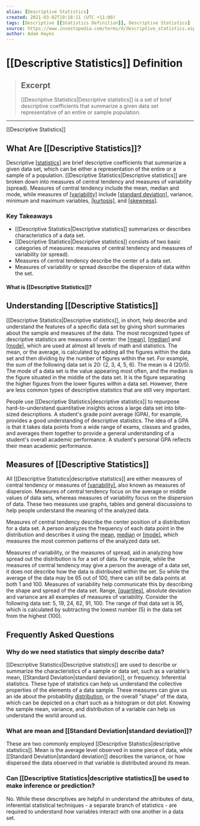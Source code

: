 ```yaml
---
alias: [Descriptive Statistics]
created: 2021-03-02T19:18:11 (UTC +11:00)
tags: [Descriptive [[Statistics Definition]], Descriptive Statistics]
source: https://www.investopedia.com/terms/d/descriptive_statistics.asp
author: Adam Hayes
---
```


# [[Descriptive Statistics]] Definition

> ## Excerpt
> [[Descriptive Statistics|Descriptive statistics]] is a set of brief descriptive coefficients that summarize a given data set representative of an entire or sample population.

---

[[Descriptive Statistics]]
## What Are [[Descriptive Statistics]]?

Descriptive [[statistics]](https://www.investopedia.com/terms/s/statistics.asp) are brief descriptive coefficients that summarize a given data set, which can be either a representation of the entire or a sample of a population. [[Descriptive Statistics|Descriptive statistics]] are broken down into measures of central tendency and measures of variability (spread). Measures of central tendency include the mean, median and mode, while measures of [[variability]](https://www.investopedia.com/terms/v/variability.asp) include [[standard deviation]](https://www.investopedia.com/ask/answers/042415/what-difference-between-standard-error-means-and-standard-deviation.asp), variance, minimum and maximum variables, [[kurtosis]](https://www.investopedia.com/terms/k/[[Kurtosis|kurtosis]].asp), and [[skewness]](https://www.investopedia.com/terms/s/skewness.asp).

### Key Takeaways

-   [[Descriptive Statistics|Descriptive statistics]] summarizes or describes characteristics of a data set.
-   [[Descriptive Statistics|Descriptive statistics]] consists of two basic categories of measures: measures of central tendency and measures of variability (or spread).
-   Measures of central tendency describe the center of a data set.
-   Measures of variability or spread describe the dispersion of data within the set.

#### What is [[Descriptive Statistics]]?

## Understanding [[Descriptive Statistics]]

[[Descriptive Statistics|Descriptive statistics]], in short, help describe and understand the features of a specific data set by giving short summaries about the sample and measures of the data. The most recognized types of descriptive statistics are measures of center: the [[mean]](https://www.investopedia.com/terms/m/mean.asp), [[median]](https://www.investopedia.com/terms/m/median.asp) and [[mode]](https://www.investopedia.com/terms/m/mode.asp), which are used at almost all levels of math and statistics. The mean, or the average, is calculated by adding all the figures within the data set and then dividing by the number of figures within the set. For example, the sum of the following data set is 20: (2, 3, 4, 5, 6). The mean is 4 (20/5). The mode of a data set is the value appearing most often, and the median is the figure situated in the middle of the data set. It is the figure separating the higher figures from the lower figures within a data set. However, there are less common types of descriptive statistics that are still very important.

People use [[Descriptive Statistics|descriptive statistics]] to repurpose hard-to-understand quantitative insights across a large data set into bite-sized descriptions. A student's grade point average (GPA), for example, provides a good understanding of descriptive statistics. The idea of a GPA is that it takes data points from a wide range of exams, classes and grades, and averages them together to provide a general understanding of a student's overall academic performance. A student's personal GPA reflects their mean academic performance.

## Measures of [[Descriptive Statistics]]

All [[Descriptive Statistics|descriptive statistics]] are either measures of central tendency or measures of [[variability]](https://www.investopedia.com/terms/v/variability.asp), also known as measures of dispersion. Measures of central tendency focus on the average or middle values of data sets, whereas measures of variability focus on the dispersion of data. These two measures use graphs, tables and general discussions to help people understand the meaning of the analyzed data.

Measures of central tendency describe the center position of a distribution for a data set. A person analyzes the frequency of each data point in the distribution and describes it using the [mean](https://www.investopedia.com/terms/m/mean.asp), [median](https://www.investopedia.com/terms/m/median.asp) or [[mode]](https://www.investopedia.com/terms/m/mode.asp), which measures the most common patterns of the analyzed data set.

Measures of variability, or the measures of spread, aid in analyzing how spread out the distribution is for a set of data. For example, while the measures of central tendency may give a person the average of a data set, it does not describe how the data is distributed within the set. So while the average of the data may be 65 out of 100, there can still be data points at both 1 and 100. Measures of variability help communicate this by describing the shape and spread of the data set. Range, [[quartiles]](https://www.investopedia.com/terms/q/quartile.asp), absolute deviation and variance are all examples of measures of variability. Consider the following data set: 5, 19, 24, 62, 91, 100. The range of that data set is 95, which is calculated by subtracting the lowest number (5) in the data set from the highest (100).

## Frequently Asked Questions

### Why do we need statistics that simply describe data?

[[Descriptive Statistics|Descriptive statistics]] are used to describe or summarize the characteristics of a sample or data set, such as a variable's mean, [[Standard Deviation|standard deviation]], or frequency. Inferential statistics. These type of statistics can help us understand the collective properties of the elements of a data sample. These measures can give us an ide about the probability [distribution](https://www.investopedia.com/terms/p/probabilitydistribution.asp), or the overall "shape" of the data, which can be depicted on a chart such as a histogram or dot plot. Knowing the sample mean, variance, and distribution of a variable can help us understand the world around us.

### What are mean and [[Standard Deviation|standard deviation]]?

These are two commonly employed [[Descriptive Statistics|descriptive statistics]]. Mean is the average level observed in some piece of data, while [[Standard Deviation|standard deviation]] describes the variance, or how dispersed the data observed in that variable is distributed around its mean.

### Can [[Descriptive Statistics|descriptive statistics]] be used to make inference or prediction?

No. While these descriptives are helpful in understand the attributes of data, inferential statistical techniques - a separate branch of statistics - are required to understand how variables interact with one another in a data set.
